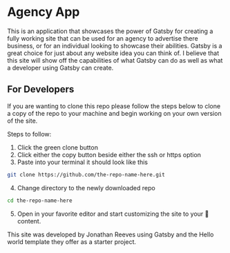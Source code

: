 # Agency App

This is an application that showcases the power of Gatsby for creating a fully working site that can be used for an agency to advertise
there business, or for an individual looking to showcase their abilities. Gatsby is a great choice for just about any website idea you
can think of. I believe that this site will show off the capabilities of what Gatsby can do as well as what a developer using Gatsby
can create.

## For Developers

If you are wanting to clone this repo please follow the steps below to clone a copy of the repo to your machine and begin working on
your own version of the site.

Steps to follow:

1. Click the green clone button
2. Click either the copy button beside either the ssh or https option
3. Paste into your terminal it should look like this

```bash
git clone https://github.com/the-repo-name-here.git
```

4. Change directory to the newly downloaded repo

```bash
cd the-repo-name-here
```

5. Open in your favorite editor and start customizing the site to your 💖 content.

This site was developed by Jonathan Reeves using Gatsby and the Hello world template they offer as a starter project.
